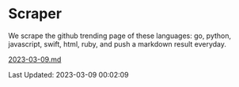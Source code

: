 # Scraper

We scrape the github trending page of these languages: go, python, javascript, swift, html, ruby, and push a markdown result everyday.

[2023-03-09.md](https://github.com/henson/Scraper/blob/master/2023-03-09.md)

Last Updated: 2023-03-09 00:02:09